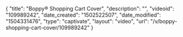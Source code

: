{
    "title": "Boppy&reg; Shopping Cart Cover",
    "description": "",
    "videoid": "109989242",
    "date_created": "1502522507",
    "date_modified": "1504331476",
    "type": "captivate",
    "layout": "video",
    "url": "\/v\/boppy-shopping-cart-cover\/109989242"
}
